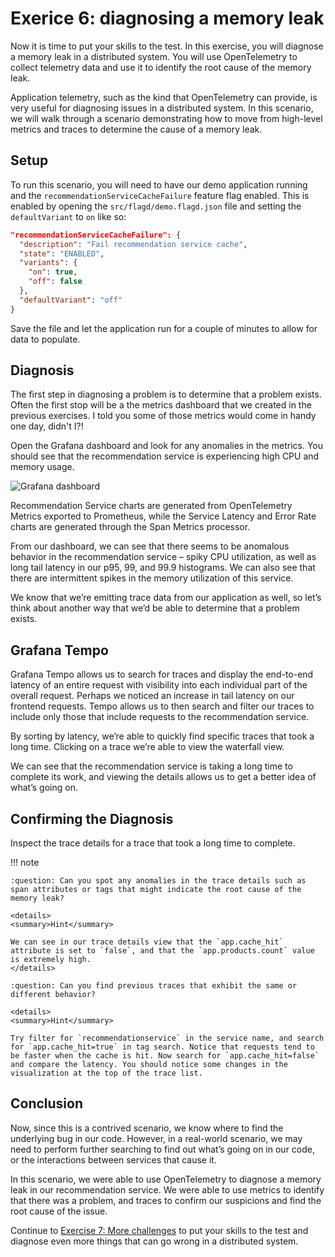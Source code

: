 # Exerice 6: diagnosing a memory leak

Now it is time to put your skills to the test. In this exercise, you will diagnose a memory leak in a distributed system. You will use OpenTelemetry to collect telemetry data and use it to identify the root cause of the memory leak.

Application telemetry, such as the kind that OpenTelemetry can provide, is very useful for diagnosing issues in a distributed system. In this scenario, we will walk through a scenario demonstrating how to move from high-level metrics and traces to determine the cause of a memory leak.

## Setup

To run this scenario, you will need to have our demo application running and the `recommendationServiceCacheFailure` feature flag enabled. This is enabled by opening the `src/flagd/demo.flagd.json` file and setting the `defaultVariant` to `on` like so:

```json
"recommendationServiceCacheFailure": {
  "description": "Fail recommendation service cache",
  "state": "ENABLED",
  "variants": {
    "on": true,
    "off": false
  },
  "defaultVariant": "off"
}
```

Save the file and let the application run for a couple of minutes to allow for data to populate.

## Diagnosis

The first step in diagnosing a problem is to determine that a problem exists. Often the first stop will be a the metrics dashboard that we created in the previous exercises. I told you some of those metrics would come in handy one day, didn't I?!

Open the Grafana dashboard and look for any anomalies in the metrics. You should see that the recommendation service is experiencing high CPU and memory usage.

![Grafana dashboard](https://opentelemetry.io/docs/demo/scenarios/recommendation-cache/grafana-dashboard.png)

Recommendation Service charts are generated from OpenTelemetry Metrics exported to Prometheus, while the Service Latency and Error Rate charts are generated through the Span Metrics processor.

From our dashboard, we can see that there seems to be anomalous behavior in the recommendation service – spiky CPU utilization, as well as long tail latency in our p95, 99, and 99.9 histograms. We can also see that there are intermittent spikes in the memory utilization of this service.

We know that we’re emitting trace data from our application as well, so let’s think about another way that we’d be able to determine that a problem exists.

## Grafana Tempo

Grafana Tempo allows us to search for traces and display the end-to-end latency of an entire request with visibility into each individual part of the overall request. Perhaps we noticed an increase in tail latency on our frontend requests. Tempo allows us to then search and filter our traces to include only those that include requests to the recommendation service.


By sorting by latency, we’re able to quickly find specific traces that took a long time. Clicking on a trace we’re able to view the waterfall view.

We can see that the recommendation service is taking a long time to complete its work, and viewing the details allows us to get a better idea of what’s going on.

## Confirming the Diagnosis

Inspect the trace details for a trace that took a long time to complete.

!!! note

    :question: Can you spot any anomalies in the trace details such as span attributes or tags that might indicate the root cause of the memory leak?

    <details>
    <summary>Hint</summary>

    We can see in our trace details view that the `app.cache_hit` attribute is set to `false`, and that the `app.products.count` value is extremely high.
    </details>

    :question: Can you find previous traces that exhibit the same or different behavior?

    <details>
    <summary>Hint</summary>

    Try filter for `recommendationservice` in the service name, and search for `app.cache_hit=true` in tag search. Notice that requests tend to be faster when the cache is hit. Now search for `app.cache_hit=false` and compare the latency. You should notice some changes in the visualization at the top of the trace list.

## Conclusion

Now, since this is a contrived scenario, we know where to find the underlying bug in our code. However, in a real-world scenario, we may need to perform further searching to find out what’s going on in our code, or the interactions between services that cause it.

In this scenario, we were able to use OpenTelemetry to diagnose a memory leak in our recommendation service. We were able to use metrics to identify that there was a problem, and traces to confirm our suspicions and find the root cause of the issue.

Continue to [Exercise 7: More challenges](./07-challenge-2.md) to put your skills to the test and diagnose even more things that can go wrong in a distributed system.

